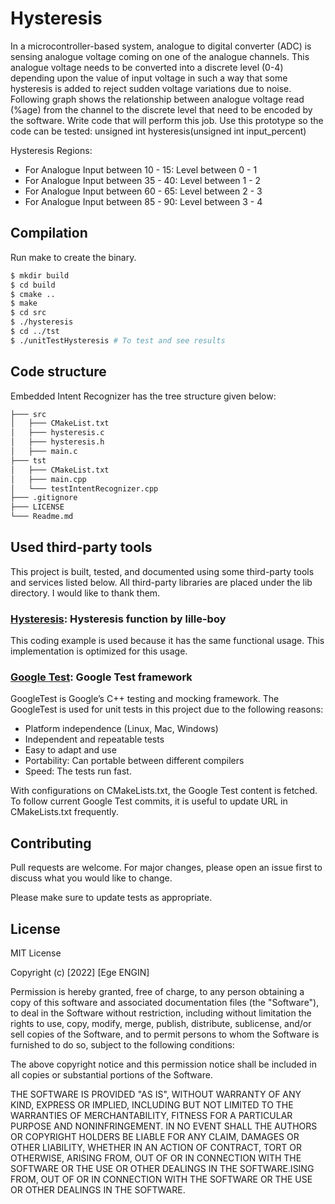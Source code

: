 # Hysteresis

In a microcontroller-based system, analogue to digital converter (ADC) is sensing analogue voltage coming on one of the
analogue channels. This analogue voltage needs to be converted into a discrete level (0-4) depending upon the value of
input voltage in such a way that some hysteresis is added to reject sudden voltage variations due to noise. Following
graph shows the relationship between analogue voltage read (%age) from the channel to the discrete level that need to be
encoded by the software. Write code that will perform this job. Use this prototype so the code can be tested: unsigned
int hysteresis(unsigned int input_percent)

Hysteresis Regions:

- For Analogue Input between 10 - 15: Level between 0 - 1
- For Analogue Input between 35 - 40: Level between 1 - 2
- For Analogue Input between 60 - 65: Level between 2 - 3
- For Analogue Input between 85 - 90: Level between 3 - 4

## Compilation

Run make to create the binary.

```bash
$ mkdir build
$ cd build
$ cmake ..
$ make
$ cd src
$ ./hysteresis
$ cd ../tst
$ ./unitTestHysteresis # To test and see results
```

## Code structure

Embedded Intent Recognizer has the tree structure given below:

```bash
├─── src
│   ├─── CMakeList.txt
│   ├─── hysteresis.c
│   ├─── hysteresis.h
│   ├─── main.c
├─── tst
│   ├─── CMakeList.txt
│   ├─── main.cpp
│   └─── testIntentRecognizer.cpp
├─── .gitignore
├─── LICENSE
└─── Readme.md
```

## Used third-party tools

This project is built, tested, and documented using some third-party tools and services listed below. All third-party
libraries are placed under the lib directory. I would like to thank them.

### [Hysteresis](https://github.com/lille-boy/hysteresis): Hysteresis function by lille-boy

This coding example is used because it has the same functional usage. This implementation is optimized for this usage.

### [Google Test](https://github.com/google/googletest): Google Test framework

GoogleTest is Google’s C++ testing and mocking framework. The GoogleTest is used for unit tests in this project due to
the following reasons:

- Platform independence (Linux, Mac, Windows)
- Independent and repeatable tests
- Easy to adapt and use
- Portability: Can portable between different compilers
- Speed: The tests run fast.

With configurations on CMakeLists.txt, the Google Test content is fetched. To follow current Google Test commits, it is
useful to update URL in CMakeLists.txt frequently.

## Contributing

Pull requests are welcome. For major changes, please open an issue first to discuss what you would like to change.

Please make sure to update tests as appropriate.

## License

MIT License

Copyright (c) [2022] [Ege ENGIN]

Permission is hereby granted, free of charge, to any person obtaining a copy of this software and associated
documentation files (the "Software"), to deal in the Software without restriction, including without limitation the
rights to use, copy, modify, merge, publish, distribute, sublicense, and/or sell copies of the Software, and to permit
persons to whom the Software is furnished to do so, subject to the following conditions:

The above copyright notice and this permission notice shall be included in all copies or substantial portions of the
Software.

THE SOFTWARE IS PROVIDED "AS IS", WITHOUT WARRANTY OF ANY KIND, EXPRESS OR IMPLIED, INCLUDING BUT NOT LIMITED TO THE
WARRANTIES OF MERCHANTABILITY, FITNESS FOR A PARTICULAR PURPOSE AND NONINFRINGEMENT. IN NO EVENT SHALL THE AUTHORS OR
COPYRIGHT HOLDERS BE LIABLE FOR ANY CLAIM, DAMAGES OR OTHER LIABILITY, WHETHER IN AN ACTION OF CONTRACT, TORT OR
OTHERWISE, ARISING FROM, OUT OF OR IN CONNECTION WITH THE SOFTWARE OR THE USE OR OTHER DEALINGS IN THE SOFTWARE.ISING
FROM, OUT OF OR IN CONNECTION WITH THE SOFTWARE OR THE USE OR OTHER DEALINGS IN THE SOFTWARE.